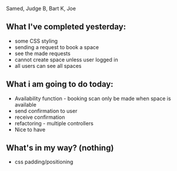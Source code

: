 Samed, Judge B, Bart K, Joe

## What I've completed yesterday:
* some CSS styling
* sending a request to book a space
* see the made requests
* cannot create space unless user logged in
* all users can see all spaces


## What i am going to do today:
* Availability function - booking scan only be made when space is available
* send confirmation to user
* receive confirmation
* refactoring - multiple controllers   
* Nice to have



## What's in my way? (nothing)
* css padding/positioning
